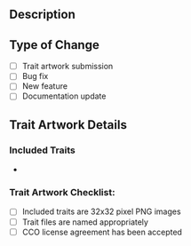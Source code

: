 ## Description

<!-- Please include a summary of the change abd relevant motivation and context. -->

## Type of Change

- [ ] Trait artwork submission
- [ ] Bug fix
- [ ] New feature
- [ ] Documentation update

## Trait Artwork Details

<!-- Please this section if not applicable. -->

### Included Traits

* 

### Trait Artwork Checklist:

- [ ] Included traits are 32x32 pixel PNG images
- [ ] Trait files are named appropriately
- [ ] CCO license agreement has been accepted
